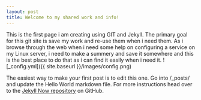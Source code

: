 ```yaml
---
layout: post
title: Welcome to my shared work and info!
---
```


This is the first page i am creating using GIT and Jekyll. The primary goal for this git site is save my work and re-use them when i need them. As i browse through the web when i need some help on configuring a service on my Linux server, i need to make a summery and save it somewhere and this is the best place to do that as i can find it easily when i need it.
![_config.yml]({{ site.baseurl }}/images/config.png)

The easiest way to make your first post is to edit this one. Go into /_posts/ and update the Hello World markdown file. For more instructions head over to the [Jekyll Now repository](https://github.com/barryclark/jekyll-now) on GitHub.


